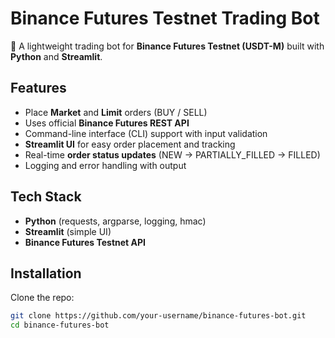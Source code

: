 # Binance Futures Testnet Trading Bot  

🚀 A lightweight trading bot for **Binance Futures Testnet (USDT-M)** built with **Python** and **Streamlit**.  

## Features  
- Place **Market** and **Limit** orders (BUY / SELL)  
- Uses official **Binance Futures REST API**  
- Command-line interface (CLI) support with input validation  
- **Streamlit UI** for easy order placement and tracking  
- Real-time **order status updates** (NEW → PARTIALLY_FILLED → FILLED)  
- Logging and error handling with output

## Tech Stack  
- **Python** (requests, argparse, logging, hmac)  
- **Streamlit** (simple UI)  
- **Binance Futures Testnet API**  

## Installation  

Clone the repo:  
```bash
git clone https://github.com/your-username/binance-futures-bot.git
cd binance-futures-bot
